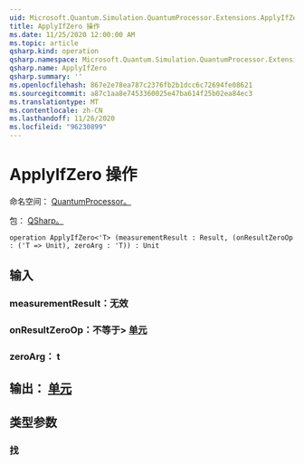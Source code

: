 ```yaml
---
uid: Microsoft.Quantum.Simulation.QuantumProcessor.Extensions.ApplyIfZero
title: ApplyIfZero 操作
ms.date: 11/25/2020 12:00:00 AM
ms.topic: article
qsharp.kind: operation
qsharp.namespace: Microsoft.Quantum.Simulation.QuantumProcessor.Extensions
qsharp.name: ApplyIfZero
qsharp.summary: ''
ms.openlocfilehash: 867e2e78ea787c2376fb2b1dcc6c72694fe08621
ms.sourcegitcommit: a87c1aa8e7453360025e47ba614f25b02ea84ec3
ms.translationtype: MT
ms.contentlocale: zh-CN
ms.lasthandoff: 11/26/2020
ms.locfileid: "96230899"
---
```

# <a name="applyifzero-operation"></a>ApplyIfZero 操作

命名空间： [QuantumProcessor。](xref:Microsoft.Quantum.Simulation.QuantumProcessor.Extensions)

包： [QSharp。](https://nuget.org/packages/Microsoft.Quantum.QSharp.Core)




```qsharp
operation ApplyIfZero<'T> (measurementResult : Result, (onResultZeroOp : ('T => Unit), zeroArg : 'T)) : Unit
```


## <a name="input"></a>输入

### <a name="measurementresult--__invalidresult__"></a>measurementResult：__无效 <Result>__




### <a name="onresultzeroop--t--unit"></a>onResultZeroOp：不等于> [单元](xref:microsoft.quantum.lang-ref.unit) 




### <a name="zeroarg--t"></a>zeroArg： t





## <a name="output--unit"></a>输出： [单元](xref:microsoft.quantum.lang-ref.unit)



## <a name="type-parameters"></a>类型参数

### <a name="t"></a>找

